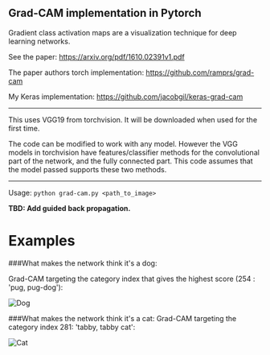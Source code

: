 ## Grad-CAM implementation in Pytorch ##

Gradient class activation maps are a visualization technique for deep learning networks.

See the paper: https://arxiv.org/pdf/1610.02391v1.pdf

The paper authors torch implementation: https://github.com/ramprs/grad-cam

My Keras implementation: https://github.com/jacobgil/keras-grad-cam


----------


This uses VGG19 from torchvision. It will be downloaded when used for the first time.

The code can be modified to work with any model.
However the VGG models in torchvision have features/classifier methods for the convolutional part of the network, and the fully connected part.
This code assumes that the model passed supports these two methods.


----------


Usage: `python grad-cam.py <path_to_image>`

**TBD: Add guided back propagation.**


# Examples

###What makes the network think it's a dog:

Grad-CAM targeting the category index that gives the highest score (254 : 'pug, pug-dog'):

![Dog](https://github.com/jacobgil/pytorch-grad-cam/blob/master/examples/dog.jpg?raw=true)

###What makes the network think it's a cat:
Grad-CAM targeting the category index 281: 'tabby, tabby cat':

![Cat](https://github.com/jacobgil/pytorch-grad-cam/blob/master/examples/cat.jpg?raw=true)


